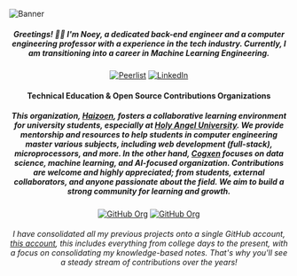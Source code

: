 ![Banner](https://github.com/noeyislearning/noeyislearning/assets/132775768/20d3fe76-37d5-4ac0-89ba-9fc3d1656ce4)

<div align="center">
  
##### Greetings! 👋🏻 I'm Noey, a dedicated back-end engineer and a computer engineering professor with a experience in the tech industry. Currently, I am transitioning into a career in Machine Learning Engineering.

</div>

<div align="center">

[![Peerlist](https://github-readme-badge.peerlist.io/api/noeyislearning?style=for-the-badge)](https://resume.noeyislearning.dev/)
[![LinkedIn](https://img.shields.io/badge/LinkedIn-0077B5?style=for-the-badge&logo=linkedin&logoColor=white)](https://www.linkedin.com/in/noeyislearning/)

</div>

<div align="center">

#### Technical Education & Open Source Contributions Organizations

##### This organization, **[Haizoen](https://github.com/thehaizoen)**, fosters a collaborative learning environment for university students, especially at [Holy Angel University](https://github.com/thehaizoen). We provide mentorship and resources to help students in computer engineering master various subjects, including web development (full-stack), microprocessors, and more. In the other hand, **[Cogxen](https://github.com/cogxen)** focuses on data science, machine learning, and AI-focused organization. Contributions are welcome and highly appreciated; from students, external collaborators, and anyone passionate about the field. We aim to build a strong community for learning and growth.

[![GitHub Org](https://img.shields.io/badge/@cogxen-22272e?style=for-the-badge&logo=github&logoColor=fff)](https://github.com/cogxen)
[![GitHub Org](https://img.shields.io/badge/@haizoen-22272e?style=for-the-badge&logo=github&logoColor=fff)](https://github.com/thehaizoen)

</div>

<div align="center">
  
###### I have consolidated all my previous projects onto a single GitHub account, [this account](https://github.com/noeyislearning), this includes everything from college days to the present, with a focus on consolidating my knowledge-based notes. That's why you'll see a steady stream of contributions over the years!

</div>
